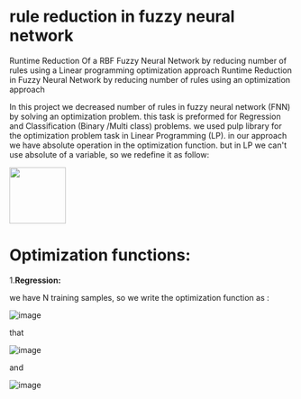 # rule reduction in fuzzy neural network 

Runtime Reduction Of a RBF Fuzzy Neural Network by reducing number of rules using a Linear programming optimization approach
Runtime Reduction in Fuzzy Neural Network by reducing number of rules using an optimization approach

In this project we decreased number of rules in fuzzy neural network (FNN) by solving an optimization problem. this task is preformed for Regression and Classification (Binary /Multi class) problems. we used pulp library for the optimization problem task in Linear Programming (LP). in our approach we have absolute operation in the optimization function. but in LP we can't use absolute of a variable, so we redefine it as follow:

<img src="https://user-images.githubusercontent.com/50669689/137601017-a49fabb6-7641-4eb5-910b-bb964c066bf6.png" width="100" height="100">

# Optimization functions:

1.**Regression:**
  
we have N training samples, so we write the optimization function as :

![image](https://user-images.githubusercontent.com/50669689/137600904-f7f783bb-e473-4914-ad0b-23c7e48c7251.png)


that 

![image](https://user-images.githubusercontent.com/50669689/137600905-af331c22-e075-4f06-82a8-571f1410834e.png)


and 

![image](https://user-images.githubusercontent.com/50669689/137600910-455cd1e8-aed3-438b-aead-7cff44a2885e.png)



